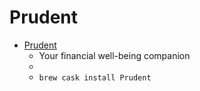 # Prudent
- [Prudent](https://prudent.me/)
  -  Your financial well-being companion
  - 
  - `brew cask install Prudent`
